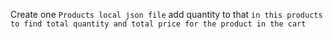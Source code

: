 Create one ``Products local json file`` add quantity to that
``in this products to find total quantity and total price for the product in the cart``